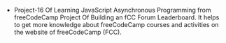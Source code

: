 - Project-16 Of Learning JavaScript Asynchronous Programming from freeCodeCamp Project Of Building an fCC Forum Leaderboard. It helps to get more knowledge about freeCodeCamp courses and activities on the website of freeCodeCamp (FCC).
